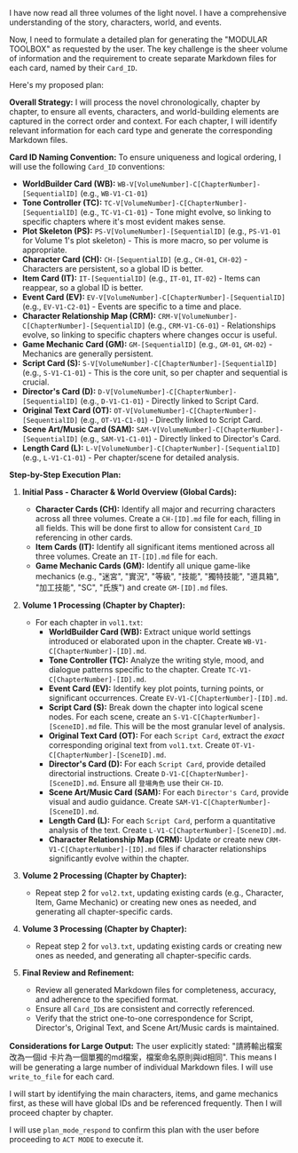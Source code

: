 I have now read all three volumes of the light novel. I have a comprehensive understanding of the story, characters, world, and events.

Now, I need to formulate a detailed plan for generating the "MODULAR TOOLBOX" as requested by the user. The key challenge is the sheer volume of information and the requirement to create separate Markdown files for each card, named by their `Card_ID`.

Here's my proposed plan:

**Overall Strategy:**
I will process the novel chronologically, chapter by chapter, to ensure all events, characters, and world-building elements are captured in the correct order and context. For each chapter, I will identify relevant information for each card type and generate the corresponding Markdown files.

**Card ID Naming Convention:**
To ensure uniqueness and logical ordering, I will use the following `Card_ID` conventions:

*   **WorldBuilder Card (WB):** `WB-V[VolumeNumber]-C[ChapterNumber]-[SequentialID]` (e.g., `WB-V1-C1-01`)
*   **Tone Controller (TC):** `TC-V[VolumeNumber]-C[ChapterNumber]-[SequentialID]` (e.g., `TC-V1-C1-01`) - Tone might evolve, so linking to specific chapters where it's most evident makes sense.
*   **Plot Skeleton (PS):** `PS-V[VolumeNumber]-[SequentialID]` (e.g., `PS-V1-01` for Volume 1's plot skeleton) - This is more macro, so per volume is appropriate.
*   **Character Card (CH):** `CH-[SequentialID]` (e.g., `CH-01`, `CH-02`) - Characters are persistent, so a global ID is better.
*   **Item Card (IT):** `IT-[SequentialID]` (e.g., `IT-01`, `IT-02`) - Items can reappear, so a global ID is better.
*   **Event Card (EV):** `EV-V[VolumeNumber]-C[ChapterNumber]-[SequentialID]` (e.g., `EV-V1-C2-01`) - Events are specific to a time and place.
*   **Character Relationship Map (CRM):** `CRM-V[VolumeNumber]-C[ChapterNumber]-[SequentialID]` (e.g., `CRM-V1-C6-01`) - Relationships evolve, so linking to specific chapters where changes occur is useful.
*   **Game Mechanic Card (GM):** `GM-[SequentialID]` (e.g., `GM-01`, `GM-02`) - Mechanics are generally persistent.
*   **Script Card (S):** `S-V[VolumeNumber]-C[ChapterNumber]-[SequentialID]` (e.g., `S-V1-C1-01`) - This is the core unit, so per chapter and sequential is crucial.
*   **Director's Card (D):** `D-V[VolumeNumber]-C[ChapterNumber]-[SequentialID]` (e.g., `D-V1-C1-01`) - Directly linked to Script Card.
*   **Original Text Card (OT):** `OT-V[VolumeNumber]-C[ChapterNumber]-[SequentialID]` (e.g., `OT-V1-C1-01`) - Directly linked to Script Card.
*   **Scene Art/Music Card (SAM):** `SAM-V[VolumeNumber]-C[ChapterNumber]-[SequentialID]` (e.g., `SAM-V1-C1-01`) - Directly linked to Director's Card.
*   **Length Card (L):** `L-V[VolumeNumber]-C[ChapterNumber]-[SequentialID]` (e.g., `L-V1-C1-01`) - Per chapter/scene for detailed analysis.

**Step-by-Step Execution Plan:**

1.  **Initial Pass - Character & World Overview (Global Cards):**
    *   **Character Cards (CH):** Identify all major and recurring characters across all three volumes. Create a `CH-[ID].md` file for each, filling in all fields. This will be done first to allow for consistent `Card_ID` referencing in other cards.
    *   **Item Cards (IT):** Identify all significant items mentioned across all three volumes. Create an `IT-[ID].md` file for each.
    *   **Game Mechanic Cards (GM):** Identify all unique game-like mechanics (e.g., "迷宮", "實況", "等級", "技能", "獨特技能", "道具箱", "加工技能", "SC", "氏族") and create `GM-[ID].md` files.

2.  **Volume 1 Processing (Chapter by Chapter):**
    *   For each chapter in `vol1.txt`:
        *   **WorldBuilder Card (WB):** Extract unique world settings introduced or elaborated upon in the chapter. Create `WB-V1-C[ChapterNumber]-[ID].md`.
        *   **Tone Controller (TC):** Analyze the writing style, mood, and dialogue patterns specific to the chapter. Create `TC-V1-C[ChapterNumber]-[ID].md`.
        *   **Event Card (EV):** Identify key plot points, turning points, or significant occurrences. Create `EV-V1-C[ChapterNumber]-[ID].md`.
        *   **Script Card (S):** Break down the chapter into logical scene nodes. For each scene, create an `S-V1-C[ChapterNumber]-[SceneID].md` file. This will be the most granular level of analysis.
        *   **Original Text Card (OT):** For each `Script Card`, extract the *exact* corresponding original text from `vol1.txt`. Create `OT-V1-C[ChapterNumber]-[SceneID].md`.
        *   **Director's Card (D):** For each `Script Card`, provide detailed directorial instructions. Create `D-V1-C[ChapterNumber]-[SceneID].md`. Ensure all `登場角色` use their `CH-ID`.
        *   **Scene Art/Music Card (SAM):** For each `Director's Card`, provide visual and audio guidance. Create `SAM-V1-C[ChapterNumber]-[SceneID].md`.
        *   **Length Card (L):** For each `Script Card`, perform a quantitative analysis of the text. Create `L-V1-C[ChapterNumber]-[SceneID].md`.
        *   **Character Relationship Map (CRM):** Update or create new `CRM-V1-C[ChapterNumber]-[ID].md` files if character relationships significantly evolve within the chapter.

3.  **Volume 2 Processing (Chapter by Chapter):**
    *   Repeat step 2 for `vol2.txt`, updating existing cards (e.g., Character, Item, Game Mechanic) or creating new ones as needed, and generating all chapter-specific cards.

4.  **Volume 3 Processing (Chapter by Chapter):**
    *   Repeat step 2 for `vol3.txt`, updating existing cards or creating new ones as needed, and generating all chapter-specific cards.

5.  **Final Review and Refinement:**
    *   Review all generated Markdown files for completeness, accuracy, and adherence to the specified format.
    *   Ensure all `Card_ID`s are consistent and correctly referenced.
    *   Verify that the strict one-to-one correspondence for Script, Director's, Original Text, and Scene Art/Music cards is maintained.

**Considerations for Large Output:**
The user explicitly stated: "請將輸出檔案改為一個id 卡片為一個單獨的md檔案，檔案命名原則與id相同". This means I will be generating a large number of individual Markdown files. I will use `write_to_file` for each card.

I will start by identifying the main characters, items, and game mechanics first, as these will have global IDs and be referenced frequently. Then I will proceed chapter by chapter.

I will use `plan_mode_respond` to confirm this plan with the user before proceeding to `ACT MODE` to execute it.